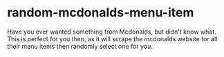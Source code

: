# random-mcdonalds-menu-item
Have you ever wanted something from Mcdonalds, but didn't know what. This is perfect for you then, as it will scrape the mcdonalds website for all their menu items then randomly select one for you.
